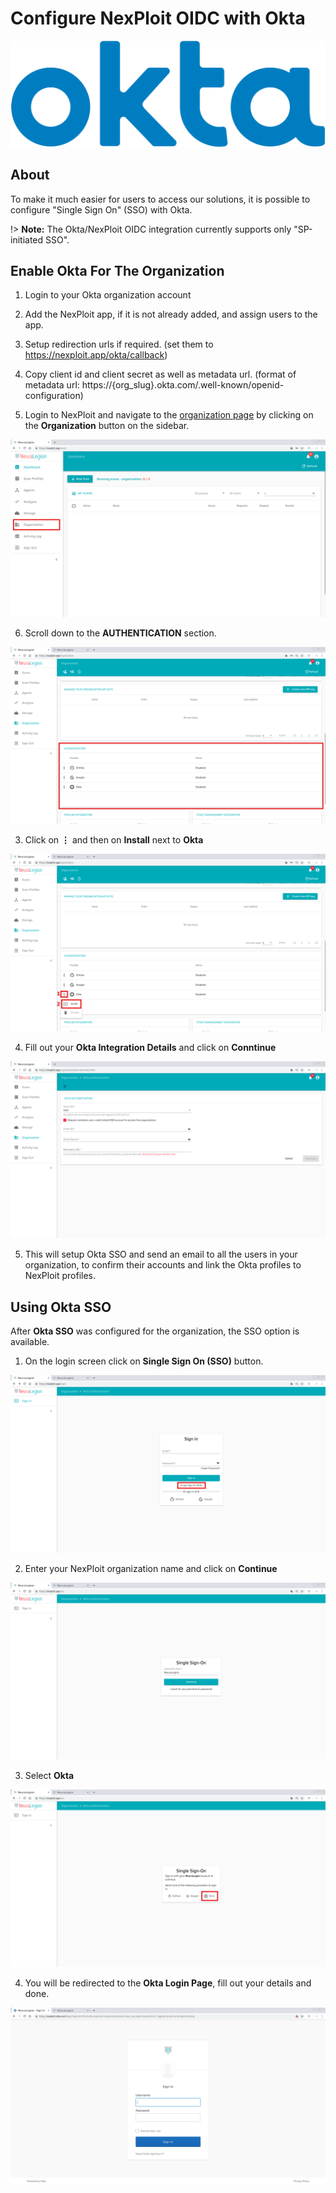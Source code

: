 # Configure NexPloit OIDC with Okta

![okta_logo](media/okta-logo.png ':size=30%')


## About
To make it much easier for users to access our solutions, it is possible to configure "Single Sign On" (SSO) with Okta.
 
!> **Note:** The Okta/NexPloit OIDC integration currently supports only "SP-initiated SSO".

## Enable Okta For The Organization
1. Login to your Okta organization account

<!-- ![okta_organization_page1](media/okta-organization-page-01.png ':size=100%') -->

2. Add the NexPloit app, if it is not already added, and assign users to the app.

<!-- ![okta_organization_page2](media/okta-organization-page-02.png ':size=100%') -->

3. Setup redirection urls if required. (set them to https://nexploit.app/okta/callback)

<!-- ![okta_organization_page3](media/okta-organization-page-03.png ':size=100%') -->

4. Copy client id and client secret as well as metadata url. (format of metadata url: https://{org_slug}.okta.com/.well-known/openid-configuration)

<!-- ![okta_organization_page4](media/okta-organization-page-04.png ':size=100%') -->

5. Login to NexPloit and navigate to the [organization page](https://nexploit.app/organization) by clicking on the **Organization** button on the sidebar.

![organization_from_scans](../../media/organization-from-scans.png ':size=100%')

6. Scroll down to the **AUTHENTICATION** section.

![organization_authentication](../../media/organization-authentication.png ':size=100%')

3. Click on **⋮** and then on **Install** next to **Okta**

![organization_okta_install](media/organization-okta-install.png ':size=100%')

4. Fill out your **Okta Integration Details** and click on **Conntinue**

![okta_settings](media/okta-settings.png ':size=100%')

5. This will setup Okta SSO and send an email to all the users in your organization, to confirm their accounts and link the Okta profiles to NexPloit profiles.

## Using Okta SSO
After **Okta SSO** was configured for the organization, the SSO option is available.

1. On the login screen click on **Single Sign On (SSO)** button.

![sso_button](media/sso-button.png ':size=100%')

2. Enter your NexPloit organization name and click on **Continue**

![sso_organization](media/sso-organization.png ':size=100%')

3. Select **Okta** 

![sso_okta](media/sso-okta.png ':size=100%')

4. You will be redirected to the **Okta Login Page**, fill out your details and done.

![okta_login](media/okta-login.png ':size=100%')
